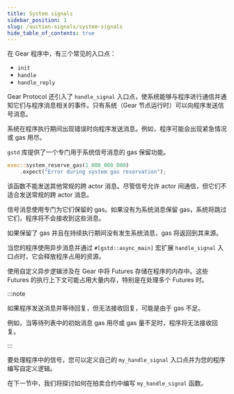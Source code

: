 ```yaml
---
title: System signals
sidebar_position: 1
slug: /auction-signals/system-signals
hide_table_of_contents: true
---
```


在 Gear 程序中，有三个常见的入口点：

- `init`
- `handle`
- `handle_reply`

Gear Protocol 还引入了 `handle_signal` 入口点，使系统能够与程序进行通信并通知它们与程序消息相关的事件。只有系统（Gear 节点运行时）可以向程序发送信号消息。

系统在程序执行期间出现错误时向程序发送消息。例如，程序可能会出现紧急情况或 gas 用尽。

`gstd` 库提供了一个专门用于系统信号消息的 gas 保留功能。

```rust
exec::system_reserve_gas(1_000_000_000)
    .expect("Error during system gas reservation");
```

该函数不能发送其他常规的跨 actor 消息。尽管信号允许 actor 间通信，但它们不适合发送常规的跨 actor 消息。

信号消息使用专门为它们保留的 gas。如果没有为系统消息保留 gas，系统将跳过它们，程序将不会接收到这些消息。

如果保留了 gas 并且在持续执行期间没有发生系统消息，gas 将返回到其来源。

当您的程序使用异步消息并通过 `#[gstd::async_main]` 宏扩展 `handle_signal` 入口点时，它会释放程序占用的资源。

使用自定义异步逻辑涉及在 Gear 中将 Futures 存储在程序的内存中。这些 Futures 的执行上下文可能占用大量内存，特别是在处理多个 Futures 时。

:::note

如果程序发送消息并等待回复，但无法接收回复，可能是由于 gas 不足。

例如，当等待列表中的初始消息 gas 用尽或 gas 量不足时，程序将无法接收回复。

:::

要处理程序中的信号，您可以定义自己的 `my_handle_signal` 入口点并为您的程序编写自定义逻辑。

在下一节中，我们将探讨如何在拍卖合约中编写 `my_handle_signal` 函数。
